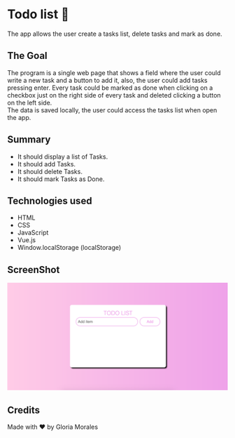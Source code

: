 # Todo list 📝

The app allows the user create a tasks list, delete tasks and mark as done. 

## The Goal

The program is a single web page that shows a field where the user could write a new task and a button to add it, also, the user could add tasks pressing enter. Every task could be marked as done when clicking on a checkbox just on the right side of every task and deleted clicking a button on the left side.  
The data is saved locally, the user could access the tasks list when open the app.

## Summary

* It should display a list of Tasks.
* It should add Tasks.
* It should delete Tasks.
* It should mark Tasks as Done.

## Technologies used

* HTML
* CSS
* JavaScript
* Vue.js
* Window.localStorage (localStorage)

## ScreenShot

![Todo list](/images/todolist.png)

## Credits

Made with ❤ by Gloria Morales
